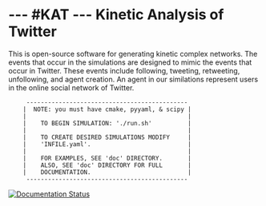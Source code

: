 --- #KAT ---   Kinetic Analysis of Twitter
===

This is open-source software for generating kinetic complex networks. The events that occur in the simulations are designed to mimic the events that occur in Twitter. These events include following, tweeting, retweeting, unfollowing, and agent creation. An agent in our similations represent users in the online social network of Twitter. 

         ---------------------------------------------
        |  NOTE: you must have cmake, pyyaml, & scipy |
        |                                             |
        |    TO BEGIN SIMULATION: './run.sh'          |
        |                                             |
        |    TO CREATE DESIRED SIMULATIONS MODIFY     |
        |    'INFILE.yaml'.                           |
        |                                             |
        |    FOR EXAMPLES, SEE 'doc' DIRECTORY.       |
        |    ALSO, SEE 'doc' DIRECTORY FOR FULL       |
        |    DOCUMENTATION.                           |
         ---------------------------------------------


[![Documentation Status](https://readthedocs.org/projects/hashkat/badge/?version=latest)](https://readthedocs.org/projects/hashkat/?badge=latest)

